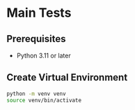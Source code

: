 # Main Tests

## Prerequisites

- Python 3.11 or later

## Create Virtual Environment

```bash
python -m venv venv
source venv/bin/activate
```
